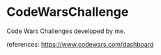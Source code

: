 # CodeWarsChallenge
Code Wars Challenges developed by me.

references: https://www.codewars.com/dashboard
